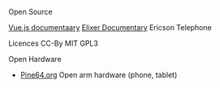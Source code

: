 Open Source

[Vue.js documentaary](https://www.youtube.com/watch?v=2EmYw-O-WLI)
[Elixer Documentary](https://www.youtube.com/watch?v=lxYFOM3UJzo) Ericson Telephone

Licences
CC-By
MIT
GPL3

Open Hardware


* [Pine64.org](https://www.pine64.org/) Open arm hardware (phone, tablet)